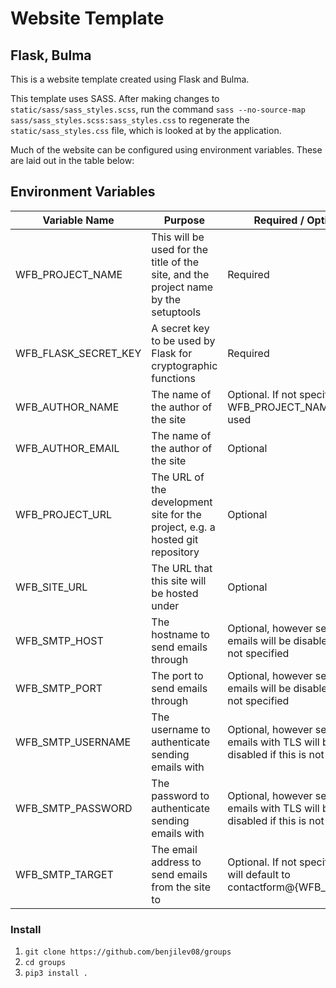 # Website Template
## Flask, Bulma

This is a website template created using Flask and Bulma.

This template uses SASS. After making changes to `static/sass/sass_styles.scss`,
run the command `sass --no-source-map sass/sass_styles.scss:sass_styles.css` to
regenerate the `static/sass_styles.css` file, which is looked at by the
application.

Much of the website can be configured using environment variables. These are laid out in the table below:

## Environment Variables

| Variable Name        | Purpose | Required / Optional |
| ---                  | ---     | ---                 |
| WFB_PROJECT_NAME     | This will be used for the title of the site, and the project name by the setuptools | Required |
| WFB_FLASK_SECRET_KEY | A secret key to be used by Flask for cryptographic functions | Required
| WFB_AUTHOR_NAME      | The name of the author of the site | Optional. If not specified, the WFB_PROJECT_NAME will be used
| WFB_AUTHOR_EMAIL     | The name of the author of the site | Optional
| WFB_PROJECT_URL      | The URL of the development site for the project, e.g. a hosted git repository | Optional
| WFB_SITE_URL         | The URL that this site will be hosted under | Optional
| WFB_SMTP_HOST        | The hostname to send emails through | Optional, however sending emails will be disabled if this is not specified
| WFB_SMTP_PORT        | The port to send emails through | Optional, however sending emails will be disabled if this is not specified
| WFB_SMTP_USERNAME    | The username to authenticate sending emails with | Optional, however sending emails with TLS will be disabled if this is not specified
| WFB_SMTP_PASSWORD    | The password to authenticate sending emails with | Optional, however sending emails with TLS will be disabled if this is not specified
| WFB_SMTP_TARGET      | The email address to send emails from the site to | Optional. If not specified, this will default to contactform@{WFB_SITE_URL}

### Install
1. `git clone https://github.com/benjilev08/groups`
2. `cd groups`
3. `pip3 install .`
